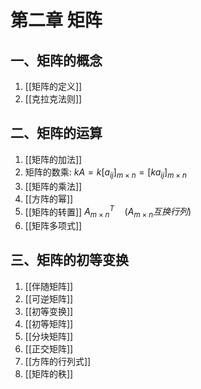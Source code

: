 # 第二章 矩阵

## 一、矩阵的概念

1. [[矩阵的定义]]
2. [[克拉克法则]]

## 二、矩阵的运算

1. [[矩阵的加法]]
2. 矩阵的数乘: $kA=k[a_{ij}]_{m\times n}=[ka_{ij}]_{m\times n}$
3. [[矩阵的乘法]]
4. [[方阵的幂]]
5. [[矩阵的转置]] $A_{m\times n}^T \quad (A_{m\times n}互换行列)$
6. [[矩阵多项式]]

## 三、矩阵的初等变换

1. [[伴随矩阵]]
2. [[可逆矩阵]]
3. [[初等变换]]
4. [[初等矩阵]]
5. [[分块矩阵]]
6. [[正交矩阵]]
7. [[方阵的行列式]]
8. [[矩阵的秩]]
